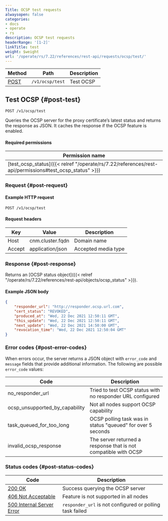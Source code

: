 ```yaml
---
Title: OCSP test requests
alwaysopen: false
categories:
- docs
- operate
- rs
description: OCSP test requests
headerRange: '[1-2]'
linkTitle: test
weight: $weight
url: '/operate/rs/7.22/references/rest-api/requests/ocsp/test/'
---
```


| Method | Path | Description |
|--------|------|-------------|
| [POST](#post-test) | `/v1/ocsp/test` | Test OCSP |

## Test OCSP {#post-test}

	POST /v1/ocsp/test

Queries the OCSP server for the proxy certificate’s latest status and returns the response as JSON. It caches the response if the OCSP feature is enabled.

#### Required permissions

| Permission name |
|-----------------|
| [test_ocsp_status]({{< relref "/operate/rs/7.22/references/rest-api/permissions#test_ocsp_status" >}}) |

### Request {#post-request} 

#### Example HTTP request

	POST /v1/ocsp/test 

#### Request headers

| Key | Value | Description |
|-----|-------|-------------|
| Host | cnm.cluster.fqdn | Domain name |
| Accept | application/json | Accepted media type |

### Response {#post-response} 

Returns an [OCSP status object]({{< relref "/operate/rs/7.22/references/rest-api/objects/ocsp_status" >}}).

#### Example JSON body

```json
{
    "responder_url": "http://responder.ocsp.url.com",
    "cert_status": "REVOKED",
    "produced_at": "Wed, 22 Dec 2021 12:50:11 GMT",
    "this_update": "Wed, 22 Dec 2021 12:50:11 GMT",
    "next_update": "Wed, 22 Dec 2021 14:50:00 GMT",
    "revocation_time": "Wed, 22 Dec 2021 12:50:04 GMT"
}
```

### Error codes {#post-error-codes} 

When errors occur, the server returns a JSON object with `error_code` and `message` fields that provide additional information. The following are possible `error_code` values:

| Code | Description |
|------|-------------|
| no_responder_url | Tried to test OCSP status with no responder URL configured |
| ocsp_unsupported_by_capability | Not all nodes support OCSP capability |
| task_queued_for_too_long | OCSP polling task was in status "queued" for over 5 seconds |
| invalid_ocsp_response | The server returned a response that is not compatible with OCSP |

### Status codes {#post-status-codes} 

| Code | Description |
|------|-------------|
| [200 OK](http://www.w3.org/Protocols/rfc2616/rfc2616-sec10.html#sec10.2.1) | Success querying the OCSP server |
| [406 Not Acceptable](http://www.w3.org/Protocols/rfc2616/rfc2616-sec10.html#sec10.4.7) | Feature is not supported in all nodes |
| [500 Internal Server Error](http://www.w3.org/Protocols/rfc2616/rfc2616-sec10.html#sec10.5.1) | `responder_url` is not configured or polling task failed |

